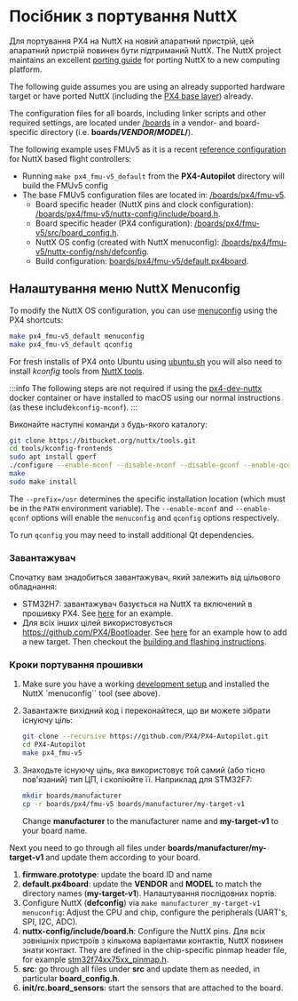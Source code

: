 # Посібник з портування NuttX

Для портування PX4 на NuttX на новий апаратний пристрій, цей апаратний пристрій повинен бути підтриманий NuttX.
The NuttX project maintains an excellent [porting guide](https://cwiki.apache.org/confluence/display/NUTTX/Porting+Guide) for porting NuttX to a new computing platform.

The following guide assumes you are using an already supported hardware target or have ported NuttX (including the [PX4 base layer](https://github.com/PX4/PX4-Autopilot/tree/main/platforms/nuttx/src/px4)) already.

The configuration files for all boards, including linker scripts and other required settings, are located under [/boards](https://github.com/PX4/PX4-Autopilot/tree/main/boards/) in a vendor- and board-specific directory (i.e. **boards/_VENDOR_/_MODEL_/**).

The following example uses FMUv5 as it is a recent [reference configuration](../hardware/reference_design.md) for NuttX based flight controllers:

- Running `make px4_fmu-v5_default` from the **PX4-Autopilot** directory will build the FMUv5 config
- The base FMUv5 configuration files are located in: [/boards/px4/fmu-v5](https://github.com/PX4/PX4-Autopilot/tree/main/boards/px4/fmu-v5).
  - Board specific header (NuttX pins and clock configuration): [/boards/px4/fmu-v5/nuttx-config/include/board.h](https://github.com/PX4/PX4-Autopilot/blob/main/boards/px4/fmu-v5/nuttx-config/include/board.h).
  - Board specific header (PX4 configuration): [/boards/px4/fmu-v5/src/board_config.h](https://github.com/PX4/PX4-Autopilot/blob/main/boards/px4/fmu-v5/src/board_config.h).
  - NuttX OS config (created with NuttX menuconfig): [/boards/px4/fmu-v5/nuttx-config/nsh/defconfig](https://github.com/PX4/PX4-Autopilot/blob/main/boards/px4/fmu-v5/nuttx-config/nsh/defconfig).
  - Build configuration: [boards/px4/fmu-v5/default.px4board](https://github.com/PX4/PX4-Autopilot/blob/main/boards/px4/fmu-v5/default.px4board).

## Налаштування меню NuttX Menuconfig

To modify the NuttX OS configuration, you can use [menuconfig](https://bitbucket.org/patacongo/nuttx/src/master/) using the PX4 shortcuts:

```sh
make px4_fmu-v5_default menuconfig
make px4_fmu-v5_default qconfig
```

For fresh installs of PX4 onto Ubuntu using [ubuntu.sh](https://github.com/PX4/PX4-Autopilot/blob/main/Tools/setup/ubuntu.sh) <!-- NEED px4_version --> you will also need to install _kconfig_ tools from [NuttX tools](https://bitbucket.org/nuttx/tools/src/master/).

:::info
The following steps are not required if using the [px4-dev-nuttx](https://hub.docker.com/r/px4io/px4-dev-nuttx/) docker container or have installed to macOS using our normal instructions (as these include`kconfig-mconf`).
:::

Виконайте наступні команди з будь-якого каталогу:

```sh
git clone https://bitbucket.org/nuttx/tools.git
cd tools/kconfig-frontends
sudo apt install gperf
./configure --enable-mconf --disable-nconf --disable-gconf --enable-qconf --prefix=/usr
make
sudo make install
```

The `--prefix=/usr` determines the specific installation location (which must be in the `PATH` environment variable).
The `--enable-mconf` and `--enable-qconf` options will enable the `menuconfig` and `qconfig` options respectively.

To run `qconfig` you may need to install additional Qt dependencies.

### Завантажувач

Спочатку вам знадобиться завантажувач, який залежить від цільового обладнання:

- STM32H7: завантажувач базується на NuttX та включений в прошивку PX4.
  See [here](https://github.com/PX4/PX4-Autopilot/tree/main/boards/holybro/durandal-v1/nuttx-config/bootloader) for an example.
- Для всіх інших цілей використовується https://github.com/PX4/Bootloader. See [here](https://github.com/PX4/Bootloader/pull/155/files) for an example how to add a new target.
  Then checkout the [building and flashing instructions](../software_update/stm32_bootloader.md).

### Кроки портування прошивки

1. Make sure you have a working [development setup](../dev_setup/dev_env.md) and installed the NuttX \`menuconfig\`\` tool (see above).

2. Завантажте вихідний код і переконайтеся, що ви можете зібрати існуючу ціль:

   ```sh
   git clone --recursive https://github.com/PX4/PX4-Autopilot.git
   cd PX4-Autopilot
   make px4_fmu-v5
   ```

3. Знаходьте існуючу ціль, яка використовує той самий (або тісно пов'язаний) тип ЦП, і скопіюйте її.
   Наприклад для STM32F7:

   ```sh
   mkdir boards/manufacturer
   cp -r boards/px4/fmu-v5 boards/manufacturer/my-target-v1
   ```

   Change **manufacturer** to the manufacturer name and **my-target-v1** to your board name.

Next you need to go through all files under **boards/manufacturer/my-target-v1** and update them according to your board.

1. **firmware.prototype**: update the board ID and name
2. **default.px4board**: update the **VENDOR** and **MODEL** to match the directory names (**my-target-v1**).
   Налаштування послідовних портів.
3. Configure NuttX (**defconfig**) via `make manufacturer_my-target-v1 menuconfig`: Adjust the CPU and chip, configure the peripherals (UART's, SPI, I2C, ADC).
4. **nuttx-config/include/board.h**: Configure the NuttX pins.
   Для всіх зовнішніх пристроїв з кількома варіантами контактів, NuttX повинен знати контакт.
   They are defined in the chip-specific pinmap header file, for example [stm32f74xx75xx_pinmap.h](https://github.com/PX4/NuttX/blob/px4_firmware_nuttx-8.2/arch/arm/src/stm32f7/hardware/stm32f74xx75xx_pinmap.h).
5. **src**: go through all files under **src** and update them as needed, in particular **board_config.h**.
6. **init/rc.board_sensors**: start the sensors that are attached to the board.

